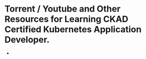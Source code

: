 # Torrent / Youtube and Other Resources for Learning CKAD Certified Kubernetes Application Developer.

-   